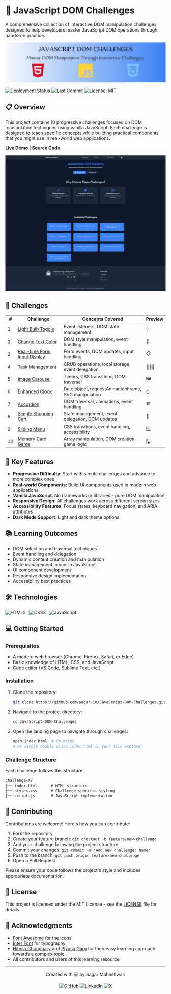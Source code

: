 # 🚀 JavaScript DOM Challenges

A comprehensive collection of interactive DOM manipulation challenges designed to help developers master JavaScript DOM operations through hands-on practice.

![Project Banner](./assets/images/project-banner.png)

[![Deployment Status](https://img.shields.io/github/deployments/sagar-1m/JavaScript-DOM-Challenges/github-pages)](https://sagar-1m.github.io/JavaScript-DOM-Challenges/)
[![Last Commit](https://img.shields.io/github/last-commit/sagar-1m/JavaScript-DOM-Challenges)](https://github.com/sagar-1m/JavaScript-DOM-Challenges/commits/main)
[![License: MIT](https://img.shields.io/badge/License-MIT-blue.svg)](https://opensource.org/licenses/MIT)

## 📋 Overview

This project contains 10 progressive challenges focused on DOM manipulation techniques using vanilla JavaScript. Each challenge is designed to teach specific concepts while building practical components that you might use in real-world web applications.

**[Live Demo](https://sagar-1m.github.io/JavaScript-DOM-Challenges/)** | **[Source Code](https://github.com/sagar-1m/JavaScript-DOM-Challenges)**

![Screenshot of the application](./assets/images/sagar-1m.github.io_JavaScript-DOM-Challenges_.png)

## 🎯 Challenges

| #   | Challenge                                      | Concepts Covered                                     | Preview |
| --- | ---------------------------------------------- | ---------------------------------------------------- | ------- |
| 1   | [Light Bulb Toggle](./challenge-1/)            | Event listeners, DOM state management                | 💡      |
| 2   | [Change Text Color](./challenge-2/)            | DOM style manipulation, event handling               | 🦎      |
| 3   | [Real-time Form Input Display](./challenge-3/) | Form events, DOM updates, input handling             | 📋      |
| 4   | [Task Management](./challenge-4/)              | CRUD operations, local storage, event delegation     | 🧏🏻‍♂️      |
| 5   | [Image Carousel](./challenge-5/)               | Timers, CSS transitions, DOM traversal               | 🖼️      |
| 6   | [Enhanced Clock](./challenge-6/)               | Date object, requestAnimationFrame, SVG manipulation | ⏰      |
| 7   | [Accordion](./challenge-7/)                    | DOM traversal, animations, event handling            | 🪗      |
| 8   | [Simple Shopping Cart](./challenge-8/)         | State management, event delegation, DOM updates      | 🛒      |
| 9   | [Sliding Menu](./challenge-9/)                 | CSS transitions, event handling, accessibility       | 🪟      |
| 10  | [Memory Card Game](./challenge-10/)            | Array manipulation, DOM creation, game logic         | 🂫       |

## 🌟 Key Features

- **Progressive Difficulty**: Start with simple challenges and advance to more complex ones
- **Real-world Components**: Build UI components used in modern web applications
- **Vanilla JavaScript**: No frameworks or libraries - pure DOM manipulation
- **Responsive Design**: All challenges work across different screen sizes
- **Accessibility Features**: Focus states, keyboard navigation, and ARIA attributes
- **Dark Mode Support**: Light and dark theme options

## 📚 Learning Outcomes

- DOM selection and traversal techniques
- Event handling and delegation
- Dynamic content creation and manipulation
- State management in vanilla JavaScript
- UI component development
- Responsive design implementation
- Accessibility best practices

## 🛠️ Technologies

<div style="display: flex; gap: 10px;">
  <img src="https://img.shields.io/badge/HTML5-E34F26?style=for-the-badge&logo=html5&logoColor=white" alt="HTML5" />
  <img src="https://img.shields.io/badge/CSS3-1572B6?style=for-the-badge&logo=css3&logoColor=white" alt="CSS3" />
  <img src="https://img.shields.io/badge/JavaScript-F7DF1E?style=for-the-badge&logo=javascript&logoColor=black" alt="JavaScript" />
</div>

## 💻 Getting Started

### Prerequisites

- A modern web browser (Chrome, Firefox, Safari, or Edge)
- Basic knowledge of HTML, CSS, and JavaScript
- Code editor (VS Code, Sublime Text, etc.)

### Installation

1. Clone the repository:

   ```bash
   git clone https://github.com/sagar-1m/JavaScript-DOM-Challenges.git
   ```

2. Navigate to the project directory:

   ```bash
   cd JavaScript-DOM-Challenges
   ```

3. Open the landing page to navigate through challenges:
   ```bash
   open index.html  # On macOS
   # Or simply double-click index.html in your file explorer
   ```

### Challenge Structure

Each challenge follows this structure:

```
challenge-X/
├── index.html      # HTML structure
├── styles.css      # Challenge-specific styling
├── script.js       # JavaScript implementation
```

## 🤝 Contributing

Contributions are welcome! Here's how you can contribute:

1. Fork the repository
2. Create your feature branch: `git checkout -b feature/new-challenge`
3. Add your challenge following the project structure
4. Commit your changes: `git commit -m 'Add new challenge: Name'`
5. Push to the branch: `git push origin feature/new-challenge`
6. Open a Pull Request

Please ensure your code follows the project's style and includes appropriate documentation.

## 📄 License

This project is licensed under the MIT License - see the [LICENSE](LICENSE) file for details.

## 🙏 Acknowledgments

- [Font Awesome](https://fontawesome.com/) for the icons
- [Inter Font](https://fonts.google.com/specimen/Inter) for typography
- [Hitesh Choudhary](https://x.com/Hiteshdotcom) and [Piyush Garg](https://x.com/piyushgarg_dev) for their easy learning approach towards a complex topic
- All contributors and users of this learning resource

---

<div align="center">
  <p>Created with 💻 by Sagar Maheshwari</p>
  
  <p>
    <a href="https://github.com/sagar-1m">
      <img src="https://img.shields.io/badge/GitHub-100000?style=for-the-badge&logo=github&logoColor=white" alt="GitHub">
    </a>
    <a href="https://linkedin.com/in/sagar-maheshwari-1m">
      <img src="https://img.shields.io/badge/LinkedIn-0077B5?style=for-the-badge&logo=linkedin&logoColor=white" alt="LinkedIn">
    </a>
    <a href="https://x.com/maheshwarisaga4">
      <img src="https://img.shields.io/badge/X-000000?style=for-the-badge&logo=x&logoColor=white" alt="X">
    </a>
  </p>
</div>
